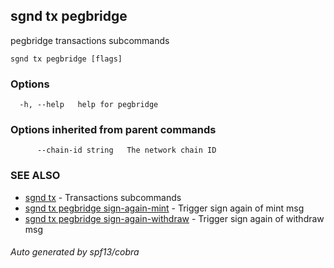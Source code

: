 ## sgnd tx pegbridge

pegbridge transactions subcommands

```
sgnd tx pegbridge [flags]
```

### Options

```
  -h, --help   help for pegbridge
```

### Options inherited from parent commands

```
      --chain-id string   The network chain ID
```

### SEE ALSO

* [sgnd tx](sgnd_tx.md)	 - Transactions subcommands
* [sgnd tx pegbridge sign-again-mint](sgnd_tx_pegbridge_sign-again-mint.md)	 - Trigger sign again of mint msg
* [sgnd tx pegbridge sign-again-withdraw](sgnd_tx_pegbridge_sign-again-withdraw.md)	 - Trigger sign again of withdraw msg

###### Auto generated by spf13/cobra
